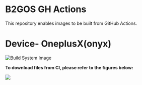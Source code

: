 # B2GOS GH Actions
This repository enables images to be built from GitHub Actions.
# Device- OneplusX(onyx)
![Build System Image](https://github.com/b2g2onyxL/B2GOS-ci/workflows/Build%20System%20Image/badge.svg)

**To download files from CI, please refer to the figures below:**

![](https://github.com/ubports-santoni/ubports-ci/raw/master/images/Screenshot_20200114_024916.png)
